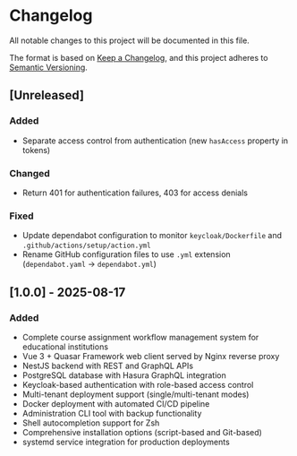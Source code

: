 # Changelog

All notable changes to this project will be documented in this file.

The format is based on [Keep a Changelog](https://keepachangelog.com/en/1.1.0/),
and this project adheres to [Semantic Versioning](https://semver.org/spec/v2.0.0.html).

## [Unreleased]

### Added

- Separate access control from authentication (new `hasAccess` property in tokens)

### Changed

- Return 401 for authentication failures, 403 for access denials

### Fixed

- Update dependabot configuration to monitor `keycloak/Dockerfile` and `.github/actions/setup/action.yml`
- Rename GitHub configuration files to use `.yml` extension (`dependabot.yaml` → `dependabot.yml`)

## [1.0.0] - 2025-08-17

### Added

- Complete course assignment workflow management system for educational institutions
- Vue 3 + Quasar Framework web client served by Nginx reverse proxy
- NestJS backend with REST and GraphQL APIs
- PostgreSQL database with Hasura GraphQL integration
- Keycloak-based authentication with role-based access control
- Multi-tenant deployment support (single/multi-tenant modes)
- Docker deployment with automated CI/CD pipeline
- Administration CLI tool with backup functionality
- Shell autocompletion support for Zsh
- Comprehensive installation options (script-based and Git-based)
- systemd service integration for production deployments
